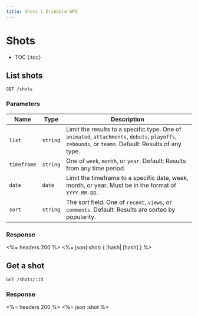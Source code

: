 ```yaml
---
title: Shots | Dribbble API
---
```


# Shots

* TOC
{:toc}

## List shots

    GET /shots

### Parameters

| Name | Type | Description |
|------|------|-------------|
| `list` | `string` | Limit the results to a specific type. One of `animated`, `attachments`, `debuts`, `playoffs`, `rebounds`, or `teams`. Default: Results of any type. |
| `timeframe` | `string` | One of `week`, `month`, or `year`. Default: Results from any time period. |
| `date` | `date` | Limit the timeframe to a specific date, week, month, or year. Must be in the format of `YYYY-MM-DD`. |
| `sort` | `string` | The sort field. One of `recent`, `views`, or `comments`. Default: Results are sorted by popularity. |

### Response

<%= headers 200 %>
<%= json(:shot) { |hash| [hash] } %>

## Get a shot

    GET /shots/:id

### Response

<%= headers 200 %>
<%= json :shot %>

